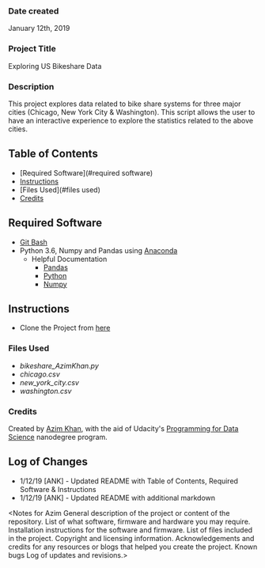 ### Date created
January 12th, 2019

### Project Title
Exploring US Bikeshare Data

### Description
This project explores data related to bike share systems for three major cities (Chicago, New York City & Washington).  This script allows the user to have an interactive experience to explore the statistics related to the above cities.

## Table of Contents
* [Required Software](#required software)
* [Instructions](#instructions)
* [Files Used](#files used)
* [Credits](#credits)

## Required Software
* [Git Bash](https://git-scm.com/download/win)
* Python 3.6, Numpy and Pandas using [Anaconda](https://www.anaconda.com/download/#windows)
    * Helpful Documentation
        * [Pandas](https://pandas.pydata.org/pandas-docs/stable/)
        * [Python](https://docs.python.org/3/library/)
        * [Numpy](https://docs.scipy.org/doc/numpy-1.13.0/contents.html)

## Instructions
* Clone the Project from [here](https://github.com/ANK063000/pdsnd_github)

### Files Used
* *bikeshare_AzimKhan.py*
* *chicago.csv*
* *new_york_city.csv*
* *washington.csv*

### Credits
Created by [Azim Khan](https://github.com/ANK063000), with the aid of Udacity's [Programming for Data Science](https://www.udacity.com/course/programming-for-data-science-nanodegree--nd104) nanodegree program.

## Log of Changes
* 1/12/19 [ANK] - Updated README with Table of Contents, Required Software & Instructions
* 1/12/19 [ANK] - Updated README with additional markdown

<Notes for Azim
General description of the project or content of the repository.
List of what software, firmware and hardware you may require.
Installation instructions for the software and firmware.
List of files included in the project.
Copyright and licensing information.
Acknowledgements and credits for any resources or blogs that helped you create the project.
Known bugs
Log of updates and revisions.>
